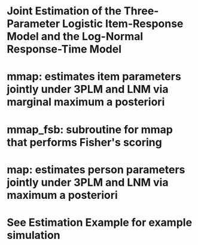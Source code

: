 # Joint Estimation of the Three-Parameter Logistic Item-Response Model and the Log-Normal Response-Time Model

# mmap: estimates item parameters jointly under 3PLM and LNM via marginal maximum a posteriori
# mmap_fsb: subroutine for mmap that performs Fisher's scoring
# map: estimates person parameters jointly under 3PLM and LNM via maximum a posteriori

# See Estimation Example for example simulation
